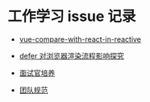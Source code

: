 # 工作学习 issue 记录

- [vue-compare-with-react-in-reactive](https://github.com/anson09/draw/tree/main/excalidraw#vue-compare-with-react-in-reactive#:~:text=vue%20compare%20with%20react%20in%20reactive)

- [defer 对浏览器渲染流程影响探究](https://github.com/anson09/blog/issues/1)

- [面试官培养](https://github.com/anson09/blog/issues/2)

- [团队规范](https://github.com/anson09/blog/issues/3)
